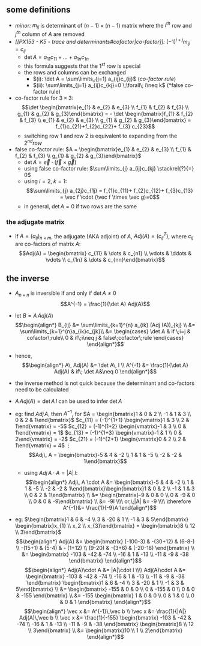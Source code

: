 ## some definitions
- *minor:* $m_{ij}$ is determinant of $(n-1)\times(n-1)$ matrix where the $i^{th}$ row and $j^{th}$ column of $A$ are removed
- *[[PX153 - K5 - trace and determinants#cofactor|co-factor]]:* $(-1)^{i+j}m_{ij} = c_{ij}$
	- $\det A = a_{11}c_{11}+\dots + a_{1n}c_{1n}$
	- this formula suggests that the $1^{st}$ row is special
	- the rows and columns can be exchanged
		- $(i): \det A = \sum\limits_{j=1} a_{ij}c_{ij}$ (*co-factor rule*)
		- $(ii): \sum\limits_{j=1} a_{ij}c_{kj}=0 \;\forall\; i\neq k$ (*false co-factor rule)
- co-factor rule for $3\times 3:$ $$\det \begin{bmatrix}e_{1} & e_{2} & e_{3} \\ f_{1} & f_{2} & f_{3} \\ g_{1} & g_{2} & g_{3}\end{bmatrix} = - \det \begin{bmatrix}f_{1} & f_{2} & f_{3} \\ e_{1} & e_{2} & e_{3} \\ g_{1} & g_{2} & g_{3}\end{bmatrix} = f_{1}c_{21}+f_{2}c_{22}+ f_{3} c_{23}$$
	- switching row 1 and row 2 is equivalent to expanding from the $2^{nd}row$
- false co-factor rule: $A = \begin{bmatrix}e_{1} & e_{2} & e_{3} \\ f_{1} & f_{2} & f_{3} \\ g_{1} & g_{2} & g_{3}\end{bmatrix}$
	- $\det A = \vec e \cdot (\vec f \times \vec g)$
	- using false co-factor rule: $\sum\limits_{j} a_{ij}c_{kj} \stackrel{?}{=} 0$
	- using $i=2,\; k=1:$ $$\sum\limits_{j} a_{2j}c_{1j} = f_{1}c_{11}+ f_{2}c_{12}+ f_{3}c_{13} = \vec f \cdot (\vec f \times \vec g)=0$$
	- in general, $\det A = 0$ if two rows are the same
### the adjugate matrix
- if $A = (a_{ij})_{n\times m}$, the adjugate (AKA adjoint) of $A$, $Adj(A) = (c_{ij}^{T})$, where $c_{ij}$ are co-factors of matrix $A:$ $$Adj(A) =   \begin{bmatrix} c_{11} &  \dots & c_{n1} \\ \vdots & \ddots & \vdots \\ c_{1n} & \dots & c_{nn}\end{bmatrix}$$
## the inverse
- $A_{n\times n}$ is inversible if and only if $\det A \neq 0$
$$A^{-1} = \frac{1}{\det A} Adj(A)$$
- let $B = A\, Adj(A)$
	$$\begin{align*}
         B_{ij} &= \sum\limits_{k=1}^{n} a_{ik} (Adj (A))_{kj} \\
         &= \sum\limits_{k=1}^{n}a_{ik}c_{jk}\\
         &= \begin{cases}
         \det A & if \;i=j & cofactor\;rule\\
         0 & if\;i\neq j & false\;cofactor\;rule
	\end{cases}
\end{align*}$$
- hence,  $$\begin{align*}
		A\, Adj(A) &= \det A\, I \\ 
		A^{-1} &= \frac{1}{\det A} Adj(A) & if\; \det A&\neq 0
	\end{align*}$$
- the inverse method is not quick because the determinant and co-factors need to be calculated
- $A\, Adj(A)=\det A\,I$ can be used to infer $\det A$

- eg: find $Adj\, A$, then $A^{-1}$, for $A = \begin{bmatrix}1 & 0 & 2 \\ -1 & 1 & 3 \\ 0 & 2 & 1\end{bmatrix}$
		$c_{11} = (-1)^{1+1} \begin{vmatrix}1 & 3 \\ 2 & 1\end{vmatrix} = -5$
		$c_{12} = (-1)^{1+2} \begin{vmatrix}-1 & 3 \\ 0 & 1\end{vmatrix} = 1$
		$c_{13} = (-1)^{1+3} \begin{vmatrix}-1 & 1 \\ 0 & 2\end{vmatrix} = -2$
		$c_{21} = (-1)^{2+1} \begin{vmatrix}0 & 2 \\ 2 & 1\end{vmatrix} = 4$
		$\vdots$
	$$Adj\, A = \begin{bmatrix}-5 & 4 & -2 \\ 1 & 1 & -5 \\ -2 & -2 & 1\end{bmatrix}$$
	- using $Adj\, A \cdot A = |A|\, I:$ $$\begin{align*}
		Adj\, A \cdot A &= \begin{bmatrix}-5 & 4 & -2 \\ 1 & 1 & -5 \\ -2 & -2 & 1\end{bmatrix}\begin{bmatrix}1 & 0 & 2 \\ -1 & 1 & 3 \\ 0 & 2 & 1\end{bmatrix} \\
		&= \begin{bmatrix}-9 & 0 & 0 \\ 0 & -9 & 0 \\ 0 & 0 & -9\end{bmatrix} \\
		&= -9I \\\\
		or,\;|A| &= -9 \\\\
		\therefore A^{-1}&= \frac{1}{-9}A
	\end{align*}$$

- eg: $\begin{bmatrix}1 & 6 & -4 \\ 3 & -20 & 1 \\ -1 & 3 & 5\end{bmatrix} \begin{bmatrix}x_{1} \\ x_2 \\ x_{3}\end{bmatrix} = \begin{bmatrix}8 \\ 12 \\ 3\end{bmatrix}$
	$$\begin{align*}
		Adj(A) &= \begin{bmatrix} (-100-3) & -(30+12) & (6-8-) \\ -(15+1) & (5-4) & - (1+12) \\ (9-20) & -(3+6) & (-20-18) \end{bmatrix} \\
		&= \begin{bmatrix} -103 & -42 & -74 \\ -16 & 1 & -13 \\ -11 & -9 & -38 \end{bmatrix}
	\end{align*}$$
	$$\begin{align*}
		Adj(A)\cdot A &= |A|\cdot I \\\\
		Adj(A)\cdot A &= \begin{bmatrix} -103 & -42 & -74 \\ -16 & 1 & -13 \\ -11 & -9 & -38 \end{bmatrix} \begin{bmatrix}1 & 6 & -4 \\ 3 & -20 & 1 \\ -1 & 3 & 5\end{bmatrix} \\
		&= \begin{bmatrix} -155 & 0 & 0 \\ 0 & -155 & 0 \\ 0 & 0 & -155 \end{bmatrix} \\
		&= -155 \begin{bmatrix} 1 & 0 & 0 \\ 0 & 1 & 0 \\ 0 & 0 & 1 \end{bmatrix}
	\end{align*}$$
	$$\begin{align*}
		\vec x &= A^{-1}\,\vec b \\
		\vec x &= \frac{1}{|A|} Adj(A)\,\vec b \\
		\vec x &= \frac{1}{-155} \begin{bmatrix} -103 & -42 & -74 \\ -16 & 1 & -13 \\ -11 & -9 & -38 \end{bmatrix} \begin{bmatrix}8 \\ 12 \\ 3\end{bmatrix} \\
		&= \begin{bmatrix}10 \\ 1 \\ 2\end{bmatrix}
	\end{align*}$$
